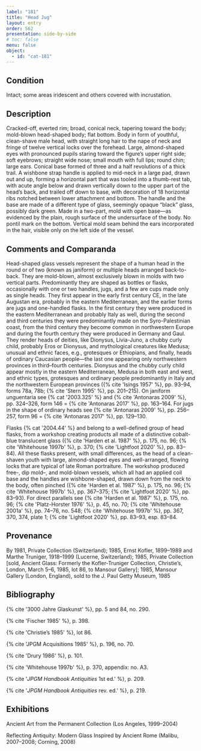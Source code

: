 ```yaml
---
label: "181"
title: "Head Jug"
layout: entry
order: 562
presentation: side-by-side
# toc: false
menu: false
object:
  - id: "cat-181"
---
```


## Condition

Intact; some areas iridescent and others covered with incrustation.

## Description

Cracked-off, everted rim; broad, conical neck, tapering toward the body; mold-blown head-shaped body; flat bottom. Body in form of youthful, clean-shave male head, with straight long hair to the nape of neck and fringe of twelve vertical locks over the forehead. Large, almond-shaped eyes with pronounced pupils staring toward the figure’s upper right side; soft eyebrows; straight wide nose; small mouth with full lips; round chin; large ears. Conical base formed of three and a half revolutions of a thick trail. A wishbone strap handle is applied to mid-neck in a large pad, drawn out and up, forming a horizontal part that was tooled into a thumb-rest tab, with acute angle below and drawn vertically down to the upper part of the head’s back, and trailed off down to base, with decoration of 18 horizontal ribs notched between lower attachment and bottom. The handle and the base are made of a different type of glass, seemingly opaque “black” glass, possibly dark green. Made in a two-part, mold with open base—as evidenced by the plain, rough surface of the undersurface of the body. No pontil mark on the bottom. Vertical mold seam behind the ears incorporated in the hair, visible only on the left side of the vessel.

## Comments and Comparanda

Head-shaped glass vessels represent the shape of a human head in the round or of two (known as janiform) or multiple heads arranged back-to-back. They are mold-blown, almost exclusively blown in molds with two vertical parts. Predominantly they are shaped as bottles or flasks, occasionally with one or two handles, jugs, and a few are cups made only as single heads. They first appear in the early first century CE, in the late Augustan era, probably in the eastern Mediterranean, and the earlier forms are jugs and one-handled flasks. In the first century they were produced in the eastern Mediterranean and probably Italy as well, during the second and third centuries they were predominantly made on the Syro-Palestinian coast, from the third century they become common in northwestern Europe and during the fourth century they were produced in Germany and Gaul. They render heads of deities, like Dionysus, Livia-Juno, a chubby curly child, probably Eros or Dionysus, and mythological creatures like Medusa; unusual and ethnic faces, e.g., grotesques or Ethiopians, and finally, heads of ordinary Caucasian people—the last one appearing only northwestern provinces in third–fourth centuries. Dionysus and the chubby curly child appear mostly in the eastern Mediterranean, Medusa in both east and west, and ethnic types, grotesques and ordinary people predominantly in Italy and the northwestern European provinces ({% cite 'Isings 1957' %}, pp. 93–94, forms 78a, 78b; {% cite 'Stern 1995' %}, pp. 201–215). On janiform unguentaria see {% cat '2003.325' %} and {% cite 'Antonaras 2009' %}, pp. 324–326, form 146 = {% cite 'Antonaras 2017' %}, pp. 163–164. For jugs in the shape of ordinary heads see {% cite 'Antonaras 2009' %}, pp. 256–257, form 96 = {% cite 'Antonaras 2017' %}, pp. 129–130.

Flasks {% cat '2004.44' %} and belong to a well-defined group of head flasks, from a workshop creating products all made of a distinctive cobalt-blue translucent glass ({% cite 'Harden et al. 1987' %}, p. 175, no. 96; {% cite 'Whitehouse 1997b' %}, p. 370; {% cite 'Lightfoot 2020' %}, pp. 83–84). All these flasks present, with small differences, as the head of a clean-shaven youth with large, almond-shaped eyes and well-arranged, flowing locks that are typical of late Roman portraiture. The workshop produced free-, dip mold–, and mold-blown vessels, which all had an applied coil base and the handles are wishbone-shaped, drawn down from the neck to the body, often pinched ({% cite 'Harden et al. 1987' %}, p. 175, no. 96; {% cite 'Whitehouse 1997b' %}, pp. 367–375; {% cite 'Lightfoot 2020' %}, pp. 83–93). For direct parallels see {% cite 'Harden et al. 1987' %}, p. 175, no. 96; {% cite 'Platz-Horster 1976' %}, p. 45, no. 70; {% cite 'Whitehouse 2001a' %}, pp. 74–76, no. 548; {% cite 'Whitehouse 1997b' %}, pp. 367, 370, 374, plate 1; {% cite 'Lightfoot 2020' %}, pp. 83–93, esp. 83–84.

## Provenance

By 1981, Private Collection (Switzerland); 1985, Ernst Kofler, 1899–1989 and Marthe Truniger, 1918–1999 (Lucerne, Switzerland); 1985, Private Collection [sold, Ancient Glass: Formerly the Kofler-Truniger Collection, Christie’s, London, March 5–6, 1985, lot 86, to Mansour Gallery]; 1985, Mansour Gallery (London, England), sold to the J. Paul Getty Museum, 1985

## Bibliography

{% cite '3000 Jahre Glaskunst' %}, pp. 5 and 84, no. 290.

{% cite 'Fischer 1985' %}, p. 398.

{% cite 'Christie’s 1985' %}, lot 86.

{% cite 'JPGM Acquisitions 1985' %}, p. 196, no. 70.

{% cite 'Drury 1986' %}, p. 101.

{% cite 'Whitehouse 1997b' %}, p. 370, appendix: no. A3.

{% cite '*JPGM Handbook Antiquities* 1st ed.' %}, p. 209.

{% cite '*JPGM Handbook Antiquities* rev. ed.' %}, p. 219.

## Exhibitions

Ancient Art from the Permanent Collection (Los Angeles, 1999–2004)

Reflecting Antiquity: Modern Glass Inspired by Ancient Rome (Malibu, 2007–2008; Corning, 2008)